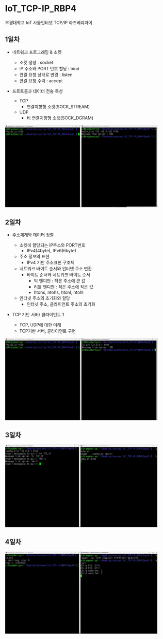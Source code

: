 # IoT_TCP-IP_RBP4
부경대학교 IoT 사물인터넷 TCP/IP 라즈베리파이

## 1일차

-	네트워크 프로그래밍 & 소켓
	- 소켓 생성 : socket
	- IP 주소와 PORT 번호 할당 : bind
	- 연결 요청 상태로 변경 : listen
	- 연결 요청 수락 : accept

- 프로토콜과 데이터 전송 특성
	- TCP
		- 연결지향형 소켓(SOCK_STREAM)
	- UDP
		- 비 연결지향형 소켓(SOCK_DGRAM)

<img src="https://github.com/MFGangP/IoT_TCP-IP_RBP4/blob/main/image/Day01_hello_sv_clnt.png?raw=true" width="640">

## 2일차

- 주소체계와 데이터 정렬
	- 소켓에 할당되는 IP주소와 PORT번호
		- IPv4(4byte), IPv6(6byte)
	- 주소 정보의 표현
		- IPv4 기반 주소표현 구조체
	- 네트워크 바이트 순서와 인터넷 주소 변환
		- 바이트 순서와 네트워크 바이트 순서
			- 빅 엔디안 : 작은 주소에 큰 값 
			- 리틀 엔디안 : 작은 주소에 작은 값 
			- htons, ntohs, htonl, ntohl
	- 인터넷 주소의 초기화와 할당
		- 인터넷 주소, 클라이언트 주소의 초기화

- TCP 기반 서버/ 클라이언트 1		
	- TCP, UDP에 대한 이해
	- TCP기반 서버, 클라이언트 구현

<img src="https://github.com/MFGangP/IoT_TCP-IP_RBP4/blob/main/image/Day02_hello_sv_clnt.png?raw=true" width="640">

## 3일차

<img src="https://github.com/MFGangP/IoT_TCP-IP_RBP4/blob/main/image/Day03_uecho_sv_clnt.png?raw=true" width="640">

## 4일차

<img src="https://github.com/MFGangP/IoT_TCP-IP_RBP4/blob/main/image/Day04_thread_wait.png?raw=true" width="640">